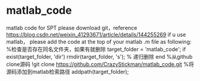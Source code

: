 # matlab_code
matlab code for SPT
please download git，reference https://blog.csdn.net/weixin_41293671/article/details/144255269
if u use matlab， please add the code at the top of your matlab .m file as following:
%检查是否存在同名文件夹，如果有就删除
target_folder = 'matlab_code';
if exist(target_folder, 'dir')
    rmdir(target_folder, 's');  % 递归删除
end
%从github clone源码
!git clone https://github.com/CrazyStickman/matlab_code.git
%将源码添加到matlab检索路径
addpath(target_folder);
